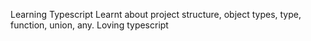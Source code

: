 Learning Typescript
Learnt about project structure, object types, type, function, union, any. Loving typescript